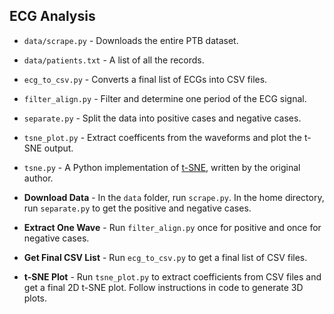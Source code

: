 ## ECG Analysis
* `data/scrape.py` - Downloads the entire PTB dataset.
* `data/patients.txt` - A list of all the records.
* `ecg_to_csv.py` - Converts a final list of ECGs into CSV files.
* `filter_align.py` - Filter and determine one period of the ECG signal.
* `separate.py` - Split the data into positive cases and negative cases.
* `tsne_plot.py` - Extract coefficents from the waveforms and plot the t-SNE output.
* `tsne.py` - A Python implementation of [t-SNE](https://lvdmaaten.github.io/tsne/), written by the original author.

* **Download Data** - In the `data` folder, run `scrape.py`. In the home directory, run `separate.py` to get the positive and negative cases.
* **Extract One Wave** - Run `filter_align.py` once for positive and once for negative cases.
* **Get Final CSV List** - Run `ecg_to_csv.py` to get a final list of CSV files.
* **t-SNE Plot** - Run `tsne_plot.py` to extract coefficients from CSV files and get a final 2D t-SNE plot. Follow instructions in code to generate 3D plots.